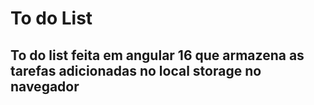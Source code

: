 # To do List
## To do list feita em angular 16 que armazena as tarefas adicionadas no local storage no navegador
